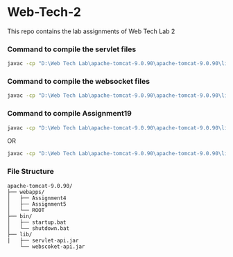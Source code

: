 # Web-Tech-2

This repo contains the lab assignments of Web Tech Lab 2

### Command to compile the servlet files

```bash
javac -cp "D:\Web Tech Lab\apache-tomcat-9.0.90\apache-tomcat-9.0.90\lib\servlet-api.jar" -d "D:\Web Tech Lab\apache-tomcat-9.0.90\apache-tomcat-9.0.90\webapps\Assignment16\WEB-INF\classes" HelloWorldServlet.java

```

### Command to compile the websocket files

```bash
javac -cp "D:\Web Tech Lab\apache-tomcat-9.0.90\apache-tomcat-9.0.90\lib\websocket-api.jar" -d "D:\Web Tech Lab\apache-tomcat-9.0.90\apache-tomcat-9.0.90\webapps\Assignment17\WEB-INF\classes" ChatServer.java
```

### Command to compile Assignment19

```bash
javac -cp "D:\Web Tech Lab\apache-tomcat-9.0.90\apache-tomcat-9.0.90\lib\servlet-api.jar;D:\Web Tech Lab\apache-tomcat-9.0.90\apache-tomcat-9.0.90\lib\mysql-connector-j-9.2.0.jar;D:\Web Tech Lab\apache-tomcat-9.0.90\apache-tomcat-9.0.90\lib\gson-2.12.1.jar" -d "D:\Web Tech Lab\apache-tomcat-9.0.90\apache-tomcat-9.0.90\webapps\Assignment19\WEB-INF\classes" SearchStudentServlet.java DepartmentServlet.java DepartmentListServlet.java

```
OR

```bash
javac -cp "D:\Web Tech Lab\apache-tomcat-9.0.90\apache-tomcat-9.0.90\lib\servlet-api.jar;D:\Web Tech Lab\apache-tomcat-9.0.90\apache-tomcat-9.0.90\lib\mysql-connector-j-9.2.0.jar;D:\Web Tech Lab\apache-tomcat-9.0.90\apache-tomcat-9.0.90\lib\gson-2.12.1.jar" -d "D:\Web Tech Lab\apache-tomcat-9.0.90\apache-tomcat-9.0.90\webapps\Assignment19\WEB-INF\classes" *.java
```



### File Structure

```
apache-tomcat-9.0.90/
├── webapps/
│   ├── Assignment4
│   ├── Assignment5
│   └── ROOT
├── bin/
│   ├── startup.bat
│   └── shutdown.bat
├── lib/
|   ├── servlet-api.jar
    └── webscoket-api.jar
```